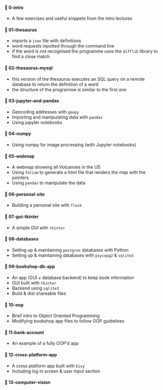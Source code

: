 #### 📁 0-intro
- A few exercises and useful snippets from the intro lectures

#### 📁 01-thesaurus
- imports a `json` file with definitions
- word requests inputted through the command line
- if the word is not recognised the programme uses the `difflib` library to find a close match

#### 📁 02-thesaurus-mysql
- this version of the thesaurus executes an SQL query on a remote database to return the definition of a word
- the structure of the programme is similar to the first one

#### 📁 03-jupyter-and-pandas
- Geocoding addresses with `geopy`
- Importing and manipulating data with `pandas`
- Using jupyter notebooks

#### 📁 04-numpy
- Using numpy for image processing (with Jupyter notebooks)

#### 📁 05-webmap
- A webmap showing all Volcanoes in the US
- Using `folium` to generate a html file that renders the map with the pointers
- Using `pandas` to manipulate the data

#### 📁 06-personal-site
- Building a personal site with `flask`

#### 📁 07-gui-tkinter
- A simple GUI with `tkinter`

#### 📁 08-databases
- Setting up & maintaining `postgres` databases with Python
- Setting up & maintaining databases with `psycopg2` & `sqlite3`

#### 📁 09-bookshop-db-app
- An app (GUI + database backend) to keep book information
- GUI built with `tkinter`
- Backend using `sqlite3`
- Build & dist shareable files

#### 📁 10-oop
- Brief intro to Object Oriented Programming
- Modifying bookshop app files to follow OOP guidelines

#### 📁 11-bank-account
- An example of a fully OOP'd app

#### 📁 12-cross-platform-app
- A cross platform app built with `kivy`
- Including log in screen & user input section

#### 📁 13-computer-vision
